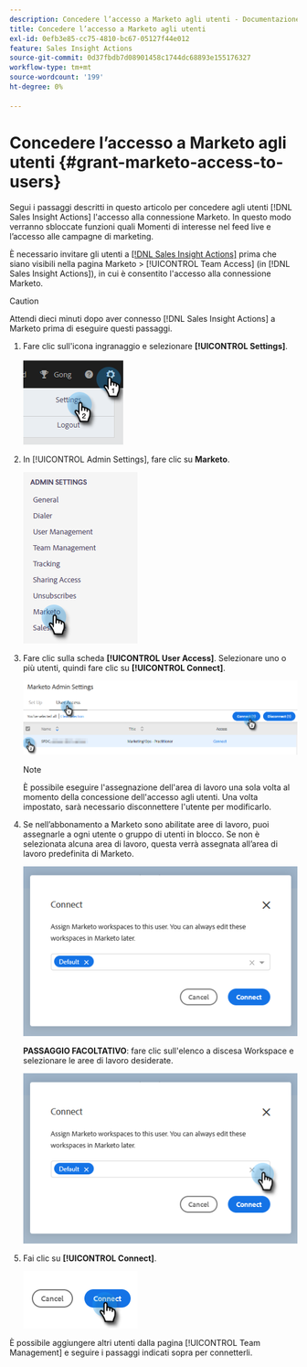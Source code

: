 ```yaml
---
description: Concedere l’accesso a Marketo agli utenti - Documentazione di Marketo - Documentazione del prodotto
title: Concedere l’accesso a Marketo agli utenti
exl-id: 0efb3e85-cc75-4810-bc67-05127f44e012
feature: Sales Insight Actions
source-git-commit: 0d37fbdb7d08901458c1744dc68893e155176327
workflow-type: tm+mt
source-wordcount: '199'
ht-degree: 0%

---
```


# Concedere l’accesso a Marketo agli utenti {#grant-marketo-access-to-users}

Segui i passaggi descritti in questo articolo per concedere agli utenti [!DNL Sales Insight Actions] l&#39;accesso alla connessione Marketo. In questo modo verranno sbloccate funzioni quali Momenti di interesse nel feed live e l’accesso alle campagne di marketing.

È necessario invitare gli utenti a [[!DNL Sales Insight Actions]](/help/marketo/product-docs/marketo-sales-insight/actions/admin/invite-users-and-admins.md#invite-users) prima che siano visibili nella pagina Marketo > [!UICONTROL Team Access] (in [!DNL Sales Insight Actions]), in cui è consentito l&#39;accesso alla connessione Marketo.

>[!CAUTION]
>
>Attendi dieci minuti dopo aver connesso [!DNL Sales Insight Actions] a Marketo prima di eseguire questi passaggi.

1. Fare clic sull&#39;icona ingranaggio e selezionare **[!UICONTROL Settings]**.

   ![](assets/grant-marketo-access-to-users-1.png)

1. In [!UICONTROL Admin Settings], fare clic su **Marketo**.

   ![](assets/grant-marketo-access-to-users-2.png)

1. Fare clic sulla scheda **[!UICONTROL User Access]**. Selezionare uno o più utenti, quindi fare clic su **[!UICONTROL Connect]**.

   ![](assets/grant-marketo-access-to-users-3.png)

   >[!NOTE]
   >
   >È possibile eseguire l&#39;assegnazione dell&#39;area di lavoro una sola volta al momento della concessione dell&#39;accesso agli utenti. Una volta impostato, sarà necessario disconnettere l&#39;utente per modificarlo.

1. Se nell’abbonamento a Marketo sono abilitate aree di lavoro, puoi assegnarle a ogni utente o gruppo di utenti in blocco. Se non è selezionata alcuna area di lavoro, questa verrà assegnata all’area di lavoro predefinita di Marketo.

   ![](assets/grant-marketo-access-to-users-4.png)

   **PASSAGGIO FACOLTATIVO**: fare clic sull&#39;elenco a discesa Workspace e selezionare le aree di lavoro desiderate.

   ![](assets/grant-marketo-access-to-users-5.png)

1. Fai clic su **[!UICONTROL Connect]**.

   ![](assets/grant-marketo-access-to-users-6.png)

È possibile aggiungere altri utenti dalla pagina [!UICONTROL Team Management] e seguire i passaggi indicati sopra per connetterli.

